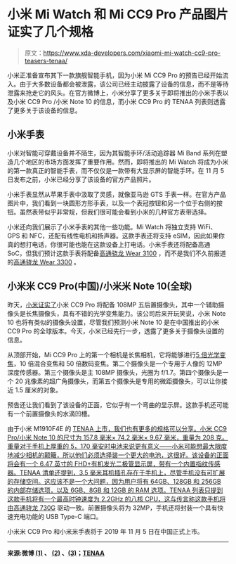 # 小米 Mi Watch 和 Mi CC9 Pro 产品图片证实了几个规格

> 原文：<https://www.xda-developers.com/xiaomi-mi-watch-cc9-pro-teasers-tenaa/>

小米正准备宣布其下一款旗舰智能手机，因为小米 Mi CC9 Pro 的预告已经开始流入。由于大多数设备都会被泄露，该公司已经主动披露了设备的信息，而不是等待泄露来抢走它的风头。在官方微博上，小米分享了更多关于即将推出的小米手表以及小米 CC9 Pro /小米 Note 10 的信息，而小米 CC9 Pro 的 TENAA 列表则透露了更多关于该设备的信息。

## 小米手表

小米对智能可穿戴设备并不陌生，因为其智能手环/活动追踪器 Mi Band 系列在塑造几个地区的市场方面发挥了重要作用。然而，即将推出的 Mi Watch 将成为小米的第一款真正的智能手表，而不仅仅是一款带有大显示屏的智能手环。在 11 月 5 日发布之前，小米已经分享了该设备的官方产品照片。

小米手表显然从苹果手表中汲取了灵感，就像亚马逊 GTS 手表一样。在官方产品图片中，我们看到一块圆形方形手表，以及一个表冠按钮和另一个位于右侧的按钮。虽然表带似乎非常规，但我们很可能会看到小米的几种官方表带选择。

小米还向我们展示了小米手表的其他一些功能。Mi Watch 将独立支持 WiFi、GPS 和 NFC，还配有线性电机和扬声器。这款手表还将支持 eSIM，因此如果你真的想打电话，你很可能也能在这款设备上打电话。小米手表还将配备高通 SoC，但我们预计这款手表将配备[高通骁龙 Wear 3100](https://www.xda-developers.com/qualcomm-snapdragon-wear-3100-wear-os-smartwatch/) ，而不是我们不久前报道的[高通骁龙 Wear 3300](https://www.xda-developers.com/qualcomm-snapdragon-wear-3300-smartwatch-chip-wear-os/) 。

## 小米米 CC9 Pro(中国)/小米米 Note 10(全球)

昨天，[小米证实了](https://www.xda-developers.com/xiaomi-mi-cc9-pro-108mp-camera-5x-optical-zoom-watch-tv-november-5-china-launch/)小米 CC9 Pro 将配备 108MP 五后置摄像头，其中一个辅助摄像头是长焦摄像头，具有不错的光学变焦能力。该公司后来开玩笑说，小米 Note 10 也将有类似的摄像头设置，尽管我们预测小米 Note 10 是在中国推出的小米 CC9 Pro 的全球版本。今天，小米已经先行一步，透露了更多关于摄像头设置的信息。

从顶部开始，Mi CC9 Pro 上的第一个相机是长焦相机，它将能够进行[5 倍光学变焦](https://www.xda-developers.com/xiaomi-50x-zoom-future-smartphone/)，10 倍混合变焦和 50 倍数码变焦。第二个摄像头是一个专用于人像的 12MP 深度传感器。第三个摄像头是主 108MP 摄像头，光圈为 f/1.7。第四个摄像头是一个 20 兆像素的超广角摄像头，而第五个摄像头是专用的微距摄像头，可以让你接近 1.5 厘米的对象。

预告还让我们看到了该设备的正面，它似乎有一个弯曲的显示屏。这款手机还可能有一个前置摄像头的水滴凹槽。

由于小米 M1910F4E 的 [TENAA 上市，我们也有更多的规格可以分享。小米 CC9 Pro/小米 Note 10 的尺寸为 157.8 毫米× 74.2 毫米× 9.67 毫米，重量为 208 克。重量对于手机上厚重的 5，170 毫安时电池来说更有意义——小米可能想最大限度地减少相机的颠簸，所以他们必须选择装一个更大的电池，这很好。该设备的正面将会有一个 6.47 英寸的 FHD+有机发光二极管显示屏，带有一个内置指纹传感器。TENAA 清单还提到，3.5 毫米耳机插孔存在于手机上，尽管手机没有可扩展的存储空间。这应该不是一个大问题，因为用户将有 64GB、128GB 和 256GB 的内部存储选项，以及 6GB、8GB 和 12GB 的 RAM 选项。TENAA 列表只提到这款手机将有一个最高时钟速度为 2.2GHz 的八核 CPU，这与传言称这款手机将由](http://shouji.tenaa.com.cn/mobile/MobileDetail.aspx?code=zDErPbEoeuDchnCJ%2B87iZQscNLQc2a0%2F)[高通骁龙 730G](https://www.xda-developers.com/qualcomm-snapdragon-665-snapdragon-730g/) 驱动一致。前置摄像头将为 32MP，手机还将封装一个具有快速充电功能的 USB Type-C 端口。

小米米 CC9 Pro 和小米米手表将于 2019 年 11 月 5 日在中国正式上市。

* * *

**来源:微博 [(1)](https://www.weibo.com/u/5836533026?refer_flag=0000015010_&from=feed&loc=nickname&is_all=1#_rnd1572326067917) 、 [(2)](https://www.weibo.com/5836533026/IdI6mF2ss?from=page_1006065836533026_profile&wvr=6&mod=weibotime&type=comment#_rnd1572324817156) 、[(3)](https://www.weibo.com/2202387347/IdIiklZNi?from=page_1006062202387347_profile&wvr=6&mod=weibotime)；[TENAA](http://shouji.tenaa.com.cn/mobile/MobileDetail.aspx?code=zDErPbEoeuDchnCJ%2B87iZQscNLQc2a0%2F)**